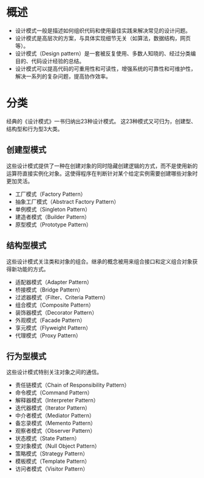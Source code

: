 # 概述

- 设计模式一般是描述如何组织代码和使用最佳实践来解决常见的设计问题。
- 设计模式是高层次的方案，与具体实现细节无关（如算法，数据结构，网页等）。
- 设计模式（Design pattern）是一套被反复使用、多数人知晓的、经过分类编目的、代码设计经验的总结。
- 设计模式可以提高代码的可重用性和可读性，增强系统的可靠性和可维护性，解决一系列的复杂问题，提高协作效率。

# 分类

经典的《设计模式》一书归纳出23种设计模式。 这23种模式又可归为，创建型、结构型和行为型3大类。

## 创建型模式

这些设计模式提供了一种在创建对象的同时隐藏创建逻辑的方式，而不是使用新的运算符直接实例化对象。这使得程序在判断针对某个给定实例需要创建哪些对象时更加灵活。

- 工厂模式（Factory Pattern）
- 抽象工厂模式（Abstract Factory Pattern）
- 单例模式（Singleton Pattern）
- 建造者模式（Builder Pattern）
- 原型模式（Prototype Pattern）

## 结构型模式

这些设计模式关注类和对象的组合。继承的概念被用来组合接口和定义组合对象获得新功能的方式。

- 适配器模式（Adapter Pattern）
- 桥接模式（Bridge Pattern）
- 过滤器模式（Filter、Criteria Pattern）
- 组合模式（Composite Pattern）
- 装饰器模式（Decorator Pattern）
- 外观模式（Facade Pattern）
- 享元模式（Flyweight Pattern）
- 代理模式（Proxy Pattern）

## 行为型模式
这些设计模式特别关注对象之间的通信。

- 责任链模式（Chain of Responsibility Pattern）
- 命令模式（Command Pattern）
- 解释器模式（Interpreter Pattern）
- 迭代器模式（Iterator Pattern）
- 中介者模式（Mediator Pattern）
- 备忘录模式（Memento Pattern）
- 观察者模式（Observer Pattern）
- 状态模式（State Pattern）
- 空对象模式（Null Object Pattern）
- 策略模式（Strategy Pattern）
- 模板模式（Template Pattern）
- 访问者模式（Visitor Pattern）


